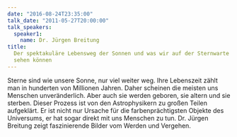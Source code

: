 ```yaml
---
date: "2016-08-24T23:35:00"
talk_date: "2011-05-27T20:00:00"
talk_speakers:
  speaker1:
    name: Dr. Jürgen Breitung
title:
  Der spektakuläre Lebensweg der Sonnen und was wir auf der Sternwarte davon
  sehen können
---
```


Sterne sind wie unsere Sonne, nur viel weiter weg. Ihre Lebenszeit zählt man in hunderten von Millionen Jahren. Daher scheinen die meisten uns Menschen unveränderlich. Aber auch sie werden geboren, sie altern und sie sterben. Dieser Prozess ist von den Astrophysikern zu großen Teilen aufgeklärt. Er ist nicht nur Ursache für die farbenprächtigsten Objekte des Universums, er hat sogar direkt mit uns Menschen zu tun.
Dr. Jürgen Breitung zeigt faszinierende Bilder vom Werden und Vergehen.
